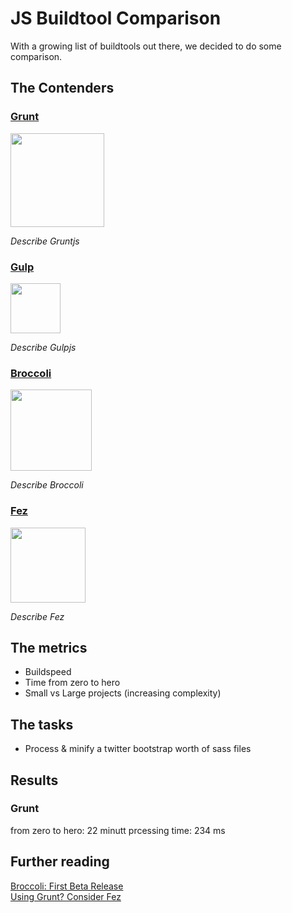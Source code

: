 # JS Buildtool Comparison

With a growing list of buildtools out there, we decided to do some comparison.

## The Contenders

### [Grunt](http://gruntjs.com/)

<img src="http://gruntjs.com/img/grunt-logo.png" width="150" />

*Describe Gruntjs*

### [Gulp](http://gulpjs.com/)

<img src="https://raw2.github.com/gulpjs/artwork/master/gulp.png" width="80" />

*Describe Gulpjs*

### [Broccoli](https://github.com/joliss/broccoli)

<img src="http://www.asbjornenge.com/cdn/images/broccoli.png" width="130" />

*Describe Broccoli*

### [Fez](http://fez.github.io/)

<img src="http://fez.github.io/fez.png" width="120" />

*Describe Fez*

## The metrics

* Buildspeed
* Time from zero to hero
* Small vs Large projects (increasing complexity)

## The tasks

* Process & minify a twitter bootstrap worth of sass files

## Results

### Grunt

from zero to hero: 22 minutt
prcessing time: 234 ms

## Further reading

[Broccoli: First Beta Release](http://www.solitr.com/blog/2014/02/broccoli-first-release/index.html)  
[Using Grunt? Consider Fez](http://flippinawesome.org/2014/02/24/using-grunt-consider-fez/)
